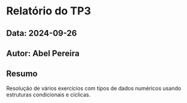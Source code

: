 # Relatório do TP3
## Data: 2024-09-26
## Autor: Abel Pereira

## Resumo

Resolução de vários exercícios com tipos de dados numéricos usando estruturas condicionais e cíclicas.
